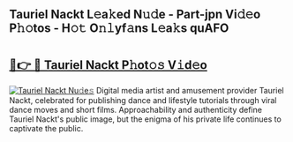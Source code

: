## Tauriel Nackt L𝚎a𝚔ed N𝚞𝚍e - Part-jpn Vi𝚍𝚎o P𝚑𝚘tos - H𝚘𝚝 O𝚗𝚕yf𝚊ns L𝚎a𝚔s quAFO

# <h2><a href="http://kfcln58.oniu.top/?m=Tauriel+Nackt">🔗👉 🔴 Tauriel Nackt P𝚑ot𝚘𝚜 V𝚒d𝚎o</a></h2>

[![Tauriel Nackt Nu𝚍e𝚜](https://i.imgur.com/0qMVB7G.gif)](http://kfcln58.oniu.top/?m=Tauriel+Nackt)
Digital media artist and amusement provider Tauriel Nackt, celebrated for publishing dance and lifestyle tutorials through viral dance moves and short films. Approachability and authenticity define Tauriel Nackt's public image, but the enigma of his private life continues to captivate the public.  
